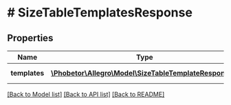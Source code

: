 # # SizeTableTemplatesResponse

## Properties

Name | Type | Description | Notes
------------ | ------------- | ------------- | -------------
**templates** | [**\Phobetor\Allegro\Model\SizeTableTemplateResponse[]**](SizeTableTemplateResponse.md) | size tables templates |

[[Back to Model list]](../../README.md#models) [[Back to API list]](../../README.md#endpoints) [[Back to README]](../../README.md)
